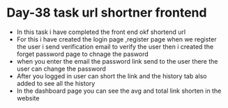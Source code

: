 <h1>Day-38 task url shortner frontend</h1>
<ul>
  <li>In this task i have completed the front end okf shortend url</li>
  <li>For this i have created the login page ,register page when we register the user i send verification email to verify the user then i created the forget password page to chnage the pasword</li>
  <li>when you enter the email the password link send to the user there the user can change the password</li>
  <li> After you logged in user can short the link and the history tab also added to see all the history </li>
  <li> In the dashboard page you can see the avg and total link shorten in the website</li>
</ul>
